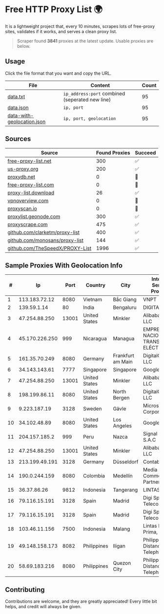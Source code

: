 
# Free HTTP Proxy List 🌍

It is a lightweight project that, every 10 minutes, scrapes lots of free-proxy sites, validates if it works, and serves a clean proxy list.


> Scraper found **3841** proxies at the latest update. Usable proxies are below.

## Usage

Click the file format that you want and copy the URL.


|File|Content|Count|
|----|-------|-----|
|[data.txt](https://raw.githubusercontent.com/themiralay/Proxy-List-World/master/data.txt)|`ip_address:port` combined (seperated new line)|95|
|[data.json](https://raw.githubusercontent.com/themiralay/Proxy-List-World/master/data.json)|`ip, port`|95|
|[data-with-geolocation.json](https://raw.githubusercontent.com/themiralay/Proxy-List-World/master/data-with-geolocation.json)|`ip, port, geolocation`|95|

## Sources

|Source|Found Proxies|Succeed|
|------|-------------|-------|
|[free-proxy-list.net](https://free-proxy-list.net)|300|✅|
|[us-proxy.org](https://www.us-proxy.org)|200|✅|
|[proxydb.net](http://proxydb.net)|0|🚫|
|[free-proxy-list.com](https://free-proxy-list.com/?page=&port=&type%5B%5D=http&type%5B%5D=https&up_time=0&search=Search)|0|🚫|
|[proxy-list.download](https://www.proxy-list.download/HTTP)|26|✅|
|[vpnoverview.com](https://vpnoverview.com/privacy/anonymous-browsing/free-proxy-servers)|0|🚫|
|[proxyscan.io](https://www.proxyscan.io)|0|🚫|
|[proxylist.geonode.com](https://proxylist.geonode.com/api/proxy-list?limit=300&page=1&sort_by=lastChecked&sort_type=desc&protocols=http,https)|300|✅|
|[proxyscrape.com](https://api.proxyscrape.com/v2/?request=displayproxies&protocol=http&timeout=10000&country=all&ssl=all&anonymity=all)|475|✅|
|[github.com/clarketm/proxy-list](https://raw.githubusercontent.com/clarketm/proxy-list/master/proxy-list-raw.txt)|400|✅|
|[github.com/monosans/proxy-list](https://raw.githubusercontent.com/monosans/proxy-list/main/proxies/http.txt)|144|✅|
|[github.com/TheSpeedX/PROXY-List](https://raw.githubusercontent.com/TheSpeedX/PROXY-List/master/http.txt)|1996|✅|


## Sample Proxies With Geolocation Info

|#|Ip|Port|Country|City|Internet Service Provider|
|-|--|----|-------|----|-------------------------|
|1|113.183.72.12|8080|Vietnam|Bắc Giang|VNPT|
|2|139.59.1.14|80|India|Bengaluru|DIGITALOCEAN|
|3|47.254.88.250|13001|United States|Minkler|Alibaba Cloud LLC|
|4|45.170.226.250|999|Nicaragua|Managua|EMPRESA NACIONAL DE TRANSMISIÓN ELÉCTRICA|
|5|161.35.70.249|8080|Germany|Frankfurt am Main|DigitalOcean, LLC|
|6|34.143.143.61|7777|Singapore|Singapore|Google LLC|
|7|47.254.88.250|13001|United States|Minkler|Alibaba Cloud LLC|
|8|198.199.86.11|8080|United States|North Bergen|DigitalOcean, LLC|
|9|9.223.187.19|3128|Sweden|Gävle|Microsoft Corporation|
|10|34.102.48.89|8080|United States|Los Angeles|Google LLC|
|11|204.157.185.2|999|Peru|Nazca|Signal Peru S.A.C|
|12|47.254.88.250|13001|United States|Minkler|Alibaba Cloud LLC|
|13|213.199.49.191|3128|Germany|Düsseldorf|Contabo GmbH|
|14|190.0.244.159|8080|Colombia|Medellín|Media Commerce Partners S.A|
|15|36.37.86.26|9812|Indonesia|Tangerang|LINTASARTA|
|16|79.116.15.191|3128|Spain|Madrid|Digi Spain Telecom S.L.U.|
|17|79.116.15.191|3128|Spain|Madrid|Digi Spain Telecom S.L.U.|
|18|103.46.11.156|7500|Indonesia|Malang|Lintas Data Prima, PT|
|19|49.148.158.173|8082|Philippines|Iligan|Philippine Long Distance Telephone Co.|
|20|58.69.183.216|8080|Philippines|Quezon City|Philippine Long Distance Telephone Co.|



## Contributing

Contributions are welcome, and they are greatly appreciated! Every
little bit helps, and credit will always be given.


